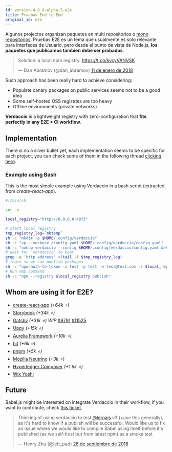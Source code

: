 ```yaml
---
id: version-4.0.0-alpha.5-e2e
title: Pruebas End to End
original_id: e2e
---
```

Algunos projectos organizan paquetes en multi repositorios o [mono repositorios](https://github.com/babel/babel/blob/master/doc/design/monorepo.md). Pruebas E2E es un tema que usualmente es solo relevante para Interfaces de Usuario, pero desde el punto de vista de Node.js, **los paquetes que publicamos tambien debe ser probados**.

<blockquote class="twitter-tweet" data-lang="en"><p lang="en" dir="ltr">Solution: a local npm registry. <a href="https://t.co/kvcyVANVSK">https://t.co/kvcyVANVSK</a></p>&mdash; Dan Abramov (@dan_abramov) <a href="https://twitter.com/dan_abramov/status/951427674844680192?ref_src=twsrc%5Etfw">11 de enero de 2018</a></blockquote>

<script async src="https://platform.twitter.com/widgets.js" charset="utf-8"></script>

Such approach has been really hard to achieve considering:

* Populate canary packages on public services seems not to be a good idea
* Some self-hosted OSS registries are too heavy
* Offline environments (private networks)

**Verdaccio** is a lightweight registry with zero-configuration that **fits perfectly in any E2E + CI workflow**.

## Implementation

There is no a silver bullet yet, each implementation seems to be specific for each project, you can check some of them in the following thread [clicking here](https://stackoverflow.com/a/50222427/308341).

### Example using Bash

This is the most simple example using Verdaccio in a bash script (extracted from *create-react-app*).

```bash
#!/bin/sh

set -e

local_registry="http://0.0.0.0:4873"

# start local registry
tmp_registry_log=`mktemp`
sh -c "mkdir -p $HOME/.config/verdaccio"
sh -c "cp --verbose /config.yaml $HOME/.config/verdaccio/config.yaml"
sh -c "nohup verdaccio --config $HOME/.config/verdaccio/config.yaml &>$tmp_registry_log &"
# wait for `verdaccio` to boot
grep -q 'http address' <(tail -f $tmp_registry_log)
# login so we can publish packages
sh -c "npm-auth-to-token -u test -p test -e test@test.com -r $local_registry"
# Run nmp command
sh -c "npm --registry $local_registry publish"
```

## Whom are using it for E2E?

* [create-react-app](https://github.com/facebook/create-react-app/blob/master/CONTRIBUTING.md#contributing-to-e2e-end-to-end-tests) *(+64k ⭐️)*
* [Storybook](https://github.com/storybooks/storybook) *(+34k ⭐️)*
* [Gatsby](https://github.com/gatsbyjs/gatsby) *(+31k ⭐️) WIP* [#8791](https://github.com/gatsbyjs/gatsby/pull/8791) [#11525](https://github.com/gatsbyjs/gatsby/pull/11525)
* [Uppy](https://github.com/transloadit/uppy) *(+15k ⭐️)*
* [Aurelia Framework](https://github.com/aurelia) *(+10k ⭐️)*
* [bit](https://github.com/teambit/bit) *(+6k ⭐️)*
* [pnpm](https://github.com/pnpm/pnpm) *(+5k ⭐️)*
* [Mozilla Neutrino](https://github.com/neutrinojs/neutrino) *(+3k ⭐️)*
* [Hyperledger Composer](https://github.com/hyperledger/composer) *(+1.6k ⭐️)*
* [Wix Yoshi](https://github.com/wix/yoshi)

## Future

Babel.js might be interested on integrate Verdaccio in their workflow, if you want to contribute, check [this ticket](https://github.com/babel/babel/issues/6134).

<blockquote class="twitter-tweet" data-lang="en"><p lang="en" dir="ltr">Thinking of using verdaccio to test <a href="https://twitter.com/lernajs?ref_src=twsrc%5Etfw">@lernajs</a> v3 (+use this generally), as it&#39;s hard to know if a publish will be successful. Would like us to fix an issue where we would like to compile Babel using itself before it&#39;s published (as we self-host but from latest npm) as a smoke test</p>&mdash; Henry Zhu (@left_pad) <a href="https://twitter.com/left_pad/status/1045770889051164672?ref_src=twsrc%5Etfw">28 de septiembre de 2018</a></blockquote>

<script async src="https://platform.twitter.com/widgets.js" charset="utf-8"></script>
